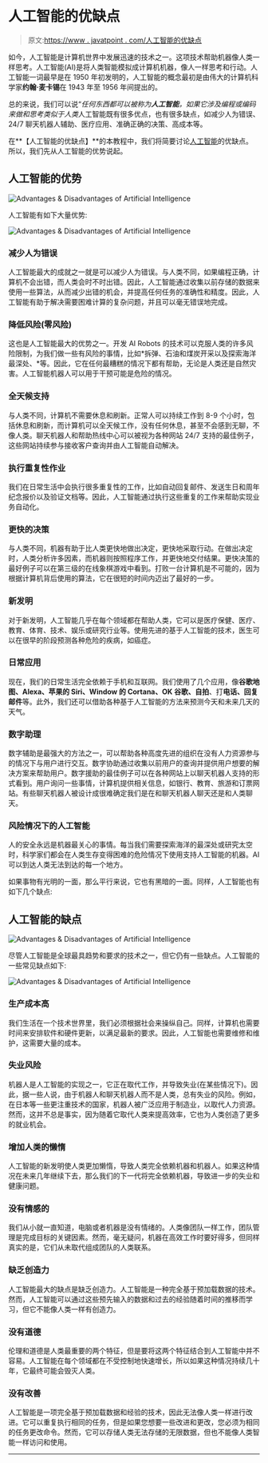 # 人工智能的优缺点

> 原文:[https://www . javatpoint . com/人工智能的优缺点](https://www.javatpoint.com/advantages-and-disadvantages-of-artificial-intelligence)

如今，人工智能是计算机世界中发展迅速的技术之一。这项技术帮助机器像人类一样思考。人工智能(AI)是将人类智能模拟成计算机机器，像人一样思考和行动。人工智能一词最早是在 1950 年初发明的，人工智能的概念最初是由伟大的计算机科学家**约翰·麦卡锡**在 1943 年至 1956 年间提出的。

总的来说，我们可以说“*任何东西都可以被称为**人工智能**，如果它涉及编程或编码来做和思考类似于人类*人工智能既有很多优点，也有很多缺点，如减少人为错误、24/7 聊天机器人辅助、医疗应用、准确正确的决策、高成本等。

在**【人工智能的优缺点】**的本教程中，我们将简要讨论[人工智能](https://www.javatpoint.com/artificial-intelligence-tutorial)的优缺点。所以，我们先从人工智能的优势说起。

## 人工智能的优势

![Advantages & Disadvantages of Artificial Intelligence](../Images/f0e385937322a05f950c346efc336b56.png)

人工智能有如下大量优势:

![Advantages & Disadvantages of Artificial Intelligence](../Images/cca625b6ffc3021815d5b6c57828989f.png)

### 减少人为错误

人工智能最大的成就之一就是可以减少人为错误。与人类不同，如果编程正确，计算机不会出错，而人类会时不时出错。因此，人工智能通过收集以前存储的数据来使用一些算法，从而减少出错的机会，并提高任何任务的准确性和精度。因此，人工智能有助于解决需要困难计算的复杂问题，并且可以毫无错误地完成。

### 降低风险(零风险)

这也是人工智能最大的优势之一。开发 AI Robots 的技术可以克服人类的许多风险限制，为我们做一些有风险的事情，比如*拆弹、石油和煤炭开采以及探索海洋最深处、*等。因此，它在任何最糟糕的情况下都有帮助，无论是人类还是自然灾害。人工智能机器人可以用于干预可能是危险的情况。

### 全天候支持

与人类不同，计算机不需要休息和刷新。正常人可以持续工作到 8-9 个小时，包括休息和刷新，而计算机可以全天候工作，没有任何休息，甚至不会感到无聊，不像人类。聊天机器人和帮助热线中心可以被视为各种网站 24/7 支持的最佳例子，这些网站持续参与接收客户查询并由人工智能自动解决。

### 执行重复性作业

我们在日常生活中会执行很多重复性的工作，比如自动回复邮件、发送生日和周年纪念报价以及验证文档等。因此，人工智能通过执行这些重复的工作来帮助实现业务自动化。

### 更快的决策

与人类不同，机器有助于比人类更快地做出决定，更快地采取行动。在做出决定时，人类分析许多因素，而机器则按照程序工作，并更快地交付结果。更快决策的最好例子可以在第三级的在线象棋游戏中看到。打败一台计算机是不可能的，因为根据计算机背后使用的算法，它在很短的时间内迈出了最好的一步。

### 新发明

对于新发明，人工智能几乎在每个领域都在帮助人类，它可以是医疗保健、医疗、教育、体育、技术、娱乐或研究行业等。使用先进的基于人工智能的技术，医生可以在很早的阶段预测各种危险的疾病，如癌症。

### 日常应用

现在，我们的日常生活完全依赖于手机和互联网。我们使用了几个应用，像**谷歌地图、Alexa、苹果的 Siri、Window 的 Cortana、OK 谷歌、自拍**、打**电话、回复邮件**等。此外，我们还可以借助各种基于人工智能的方法来预测今天和未来几天的天气。

### 数字助理

数字辅助是最强大的方法之一，可以帮助各种高度先进的组织在没有人力资源参与的情况下与用户进行交互。数字协助通过收集以前用户的查询并提供用户想要的解决方案来帮助用户。数字援助的最佳例子可以在各种网站上以聊天机器人支持的形式看到。用户询问一些事情，计算机提供相关信息，如银行、教育、旅游和订票网站。有些聊天机器人被设计成很难确定我们是在和聊天机器人聊天还是和人类聊天。

### 风险情况下的人工智能

人的安全永远是机器最关心的事情。每当我们需要探索海洋的最深处或研究太空时，科学家们都会在人类生存变得困难的危险情况下使用支持人工智能的机器。AI 可以到达人类无法到达的每一个地方。

如果事物有光明的一面，那么平行来说，它也有黑暗的一面。同样，人工智能也有如下几个缺点:

## 人工智能的缺点

![Advantages & Disadvantages of Artificial Intelligence](../Images/784e7d6ec4c37c4b66ce31ac209fbdb3.png)

尽管人工智能是全球最具趋势和要求的技术之一，但它仍有一些缺点。人工智能的一些常见缺点如下:

![Advantages & Disadvantages of Artificial Intelligence](../Images/ad16089cda603cd715a25cf16b7786e6.png)

### 生产成本高

我们生活在一个技术世界里，我们必须根据社会来操纵自己。同样，计算机也需要时间来安排软件和硬件更新，以满足最新的要求。因此，人工智能也需要维修和维护，这需要大量的成本。

### 失业风险

机器人是人工智能的实现之一，它正在取代工作，并导致失业(在某些情况下)。因此，据一些人说，由于机器人和聊天机器人而不是人类，总有失业的风险。例如，在日本等一些更注重技术的国家，机器人被广泛应用于制造业，以取代人力资源。然而，这并不总是事实，因为随着它取代人类来提高效率，它也为人类创造了更多的就业机会。

### 增加人类的懒惰

人工智能的新发明使人类更加懒惰，导致人类完全依赖机器和机器人。如果这种情况在未来几年继续下去，那么我们的下一代将完全依赖机器，导致进一步的失业和健康问题。

### 没有情感的

我们从小就一直知道，电脑或者机器是没有情绪的。人类像团队一样工作，团队管理是完成目标的关键因素。然而，毫无疑问，机器在高效工作时要好得多，但同样真实的是，它们从未取代组成团队的人类联系。

### 缺乏创造力

人工智能最大的缺点是缺乏创造力。人工智能是一种完全基于预加载数据的技术。然而，人工智能可以通过这些预先输入的数据和过去的经验随着时间的推移而学习，但它不能像人类一样有创造力。

### 没有道德

伦理和道德是人类最重要的两个特征，但是要将这两个特征结合到人工智能中并不容易。人工智能在每个领域都在不受控制地快速增长，所以如果这种情况持续几十年，它最终可能会毁灭人类。

### 没有改善

人工智能是一项完全基于预加载数据和经验的技术，因此无法像人类一样进行改进。它可以重复执行相同的任务，但是如果您想要一些改进和更改，您必须为相同的任务更改命令。然而，它可以存储人类无法存储的无限数据，但也不能像人类智能一样访问和使用。

* * *